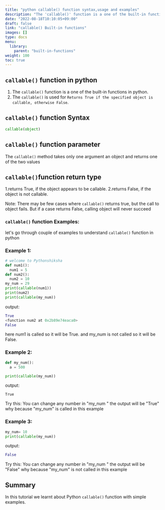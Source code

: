 ```yaml
---
title: "python callable() function syntax,usage and examples"
description: "The 'callable()' function is a one of the built-in functions in python"
date: "2022-08-18T10:10:05+09:00"
draft: false
link: "callable() Built-in functions"
images: []
type: docs
menu:
  library:
    parent: "built-in-functions"
weight: 100
toc: true
---
```


## `callable()` function in python

1. The `callable()` function is a one of the built-in functions in python.
2. The `callable()` is used for `Returns True if the specified object is callable, otherwise False`.

## `callable()` function  Syntax

```python
callable(object)
```
## `callable()` function parameter

The `callable()` method takes only one argument
an object and returns one of the two values

## `callable()`function return type
1.returns True, if the object appears to be callable.
2.returns False, if the object is not callable.

Note: There may be few cases where `callable()` returns true, but the call to object fails. But if a case returns False, calling object will never succeed

### `callable()` function Examples:

let's go through couple of examples to understand `callable()` function in python

### Example 1: 

```python
# welcome to Pythonshiksha
def num1():
  num1 = 5
def num2():
  num2 = 10
my_num = 29
print(callable(num1))
print(num2)
print(callable(my_num))
```
output:

```python
True
<function num2 at 0x2b89e74eaca0>
False
```
here num1 is called so it will  be True.
and my_num is not called so it will be False.

### Example 2:

```python
def my_num():
  a = 500

print(callable(my_num))
```
output:

```pytyhon
True
```
Try this:
You can change any number in "my_num " the output will be "True" why because "my_num" is called in this example

### Example 3:

```python
my_num= 10
print(callable(my_num))
```
output:

```python
False
```
Try this:
You can change any number in "my_num " the output will be "False" why because "my_num" is not called in this example

## Summary
In this tutorial we learnt about Python `callable()` function with simple examples.


